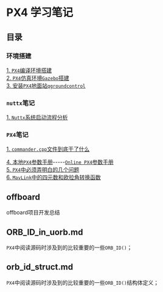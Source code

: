 # PX4 学习笔记

## 目录
### 环境搭建   
[1. `PX4`编译环境搭建](./doc/px4_build.md)    
[2. `PX4`仿真环境`Gazebo`搭建](./doc/px4_gazebo.md)   
[3. 安装`PX4`地面站`qgroundcontrol`](./doc/qgroundcontrol_install.md)   

### `nuttx`笔记
[1. `Nuttx`系统启动流程分析](./doc/nuttx_startup.md)    

### `PX4`笔记
[1. `commander.cpp`文件到底干了什么](./doc/commander/what_has_commander.cpp_done.md)    

[4. 本地`PX4`参数手册](./doc/parameters_reference/Parameter%20Reference%20·%20PX4%20Developer%20Guide.html)-----[`Online PX4`参数手册](https://dev.px4.io/en/advanced/parameter_reference.html)      
[5. `PX4`中必须弄明白的几个问题](./doc/px4_question.md)    
[6. `MavLink`中的四元数和欧拉角转换函数](./doc/euler_to_quaternion.md)    


## offboard 
  offboard项目开发总结    

## ORB_ID_in_uorb.md
 `PX4`中阅读源码时涉及到的比较重要的一些`ORB_ID()`；    

## orb_id_struct.md
`PX4`中阅读源码时涉及到的比较重要的一些`ORB_ID()`结构体定义；     
